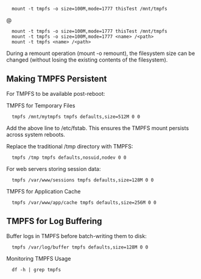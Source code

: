 


      mount -t tmpfs -o size=100M,mode=1777 thisTest /mnt/tmpfs

@

      mount -t tmpfs -o size=100M,mode=1777 thisTest /mnt/tmpfs
      mount -t tmpfs -o size=100M,mode=1777 <name> /<path>
      mount -t tmpfs <name> /<path>



During  a  remount  operation  (mount -o remount),  the  filesystem size can be changed
(without losing the existing contents of the filesystem).


## Making TMPFS Persistent
For TMPFS to be available post-reboot:

TMPFS for Temporary Files
      
      tmpfs /mnt/mytmpfs tmpfs defaults,size=512M 0 0

Add the above line to /etc/fstab. This ensures the TMPFS mount persists across system reboots.

Replace the traditional /tmp directory with TMPFS:
      
      tmpfs /tmp tmpfs defaults,nosuid,nodev 0 0

For web servers storing session data:
      
      tmpfs /var/www/sessions tmpfs defaults,size=128M 0 0

TMPFS for Application Cache
      
      tmpfs /var/www/app/cache tmpfs defaults,size=256M 0 0


## TMPFS for Log Buffering

Buffer logs in TMPFS before batch-writing them to disk:
      
      tmpfs /var/log/buffer tmpfs defaults,size=128M 0 0

Monitoring TMPFS Usage
      
      df -h | grep tmpfs